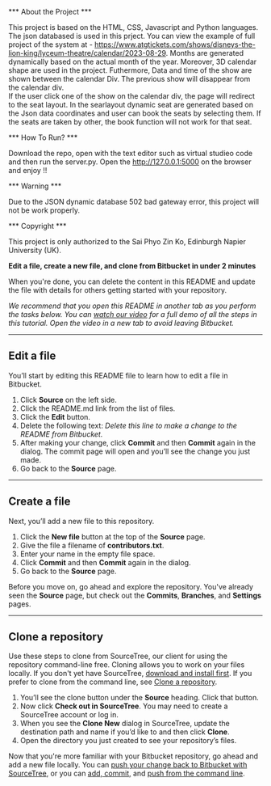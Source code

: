 *** About the Project ***

This project is based on the HTML, CSS, Javascript and Python languages. 
The json databased is used in this prject. 
You can view the example of full project of the system at - https://www.atgtickets.com/shows/disneys-the-lion-king/lyceum-theatre/calendar/2023-08-29.
Months are generated dynamically based on the actual month of the year. Moreover, 3D calendar shape are used in the project. 
Futhermore, Data and time of the show are shown between the calendar Div. The previous show will disappear from the calendar div.  
If the user click one of the show on the calendar div, the page will redirect to the seat layout.
In the searlayout dynamic seat are generated based on the Json data coordinates and user can book the seats by selecting them. 
If the seats are taken by other, the book function will not work for that seat. 
	
*** How To Run? ***

Download the repo, open with the text editor such as virtual studieo code and then run the server.py. Open the http://127.0.0.1:5000 on the browser and enjoy !!

*** Warning ***

Due to the JSON dynamic database 502 bad gateway error, this project will not be work properly. 

*** Copyright ***

This project is only authorized to the Sai Phyo Zin Ko, Edinburgh Napier University (UK). 



**Edit a file, create a new file, and clone from Bitbucket in under 2 minutes**

When you're done, you can delete the content in this README and update the file with details for others getting started with your repository.

*We recommend that you open this README in another tab as you perform the tasks below. You can [watch our video](https://youtu.be/0ocf7u76WSo) for a full demo of all the steps in this tutorial. Open the video in a new tab to avoid leaving Bitbucket.*

---

## Edit a file

You’ll start by editing this README file to learn how to edit a file in Bitbucket.

1. Click **Source** on the left side.
2. Click the README.md link from the list of files.
3. Click the **Edit** button.
4. Delete the following text: *Delete this line to make a change to the README from Bitbucket.*
5. After making your change, click **Commit** and then **Commit** again in the dialog. The commit page will open and you’ll see the change you just made.
6. Go back to the **Source** page.

---

## Create a file

Next, you’ll add a new file to this repository.

1. Click the **New file** button at the top of the **Source** page.
2. Give the file a filename of **contributors.txt**.
3. Enter your name in the empty file space.
4. Click **Commit** and then **Commit** again in the dialog.
5. Go back to the **Source** page.

Before you move on, go ahead and explore the repository. You've already seen the **Source** page, but check out the **Commits**, **Branches**, and **Settings** pages.

---

## Clone a repository

Use these steps to clone from SourceTree, our client for using the repository command-line free. Cloning allows you to work on your files locally. If you don't yet have SourceTree, [download and install first](https://www.sourcetreeapp.com/). If you prefer to clone from the command line, see [Clone a repository](https://confluence.atlassian.com/x/4whODQ).

1. You’ll see the clone button under the **Source** heading. Click that button.
2. Now click **Check out in SourceTree**. You may need to create a SourceTree account or log in.
3. When you see the **Clone New** dialog in SourceTree, update the destination path and name if you’d like to and then click **Clone**.
4. Open the directory you just created to see your repository’s files.

Now that you're more familiar with your Bitbucket repository, go ahead and add a new file locally. You can [push your change back to Bitbucket with SourceTree](https://confluence.atlassian.com/x/iqyBMg), or you can [add, commit,](https://confluence.atlassian.com/x/8QhODQ) and [push from the command line](https://confluence.atlassian.com/x/NQ0zDQ).